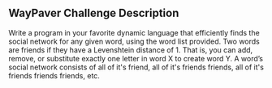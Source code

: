 ## WayPaver Challenge Description
Write a program in your favorite dynamic language that efficiently finds the
social network for any given word, using the word list provided.
Two words are friends if they have a Levenshtein distance of 1. That is, you
can add, remove, or substitute exactly one letter in word X to create word Y.
A word’s social network consists of all of it's friend, all of it's friends friends, all of it's friends friends friends, etc.

